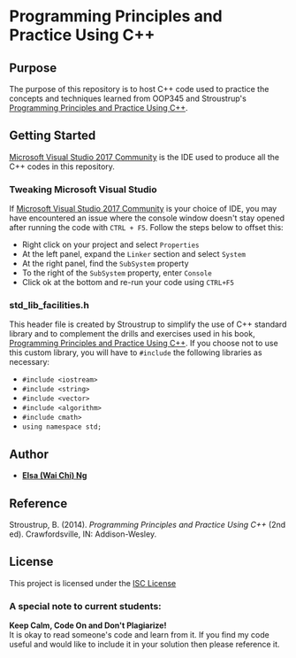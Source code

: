# Programming Principles and Practice Using C++

## Purpose
The purpose of this repository is to host C++ code used to practice the concepts and techniques learned from OOP345 and Stroustrup's [Programming Principles and Practice Using C++](http://www.stroustrup.com/Programming/).

## Getting Started
[Microsoft Visual Studio 2017 Community](https://www.visualstudio.com/) is the IDE used to produce all the C++ codes in this repository. 

### Tweaking Microsoft Visual Studio
If [Microsoft Visual Studio 2017 Community](https://www.visualstudio.com/) is your choice of IDE, you may have encountered an issue where the console window doesn't stay opened after running the code with `CTRL + F5`. Follow the steps below to offset this: 
* Right click on your project and select `Properties`
* At the left panel, expand the `Linker` section and select `System`
* At the right panel, find the `SubSystem` property
* To the right of the `SubSystem` property, enter `Console`
* Click ok at the bottom and re-run your code using `CTRL+F5`

### std_lib_facilities.h
This header file is created by Stroustrup to simplify the use of C++ standard library and to complement the drills and exercises used in his book, [Programming Principles and Practice Using C++](http://www.stroustrup.com/Programming/). If you choose not to use this custom library, you will have to `#include` the following libraries as necessary:
* `#include <iostream>`
* `#include <string>`
* `#include <vector>`
* `#include <algorithm>`
* `#include cmath>`
* `using namespace std;`

## Author
* [**Elsa (Wai Chi) Ng**](https://github.com/elsa-ng)

## Reference
Stroustrup, B. (2014). *Programming Principles and Practice Using C++* (2nd ed). Crawfordsville, IN: Addison-Wesley.

## License
This project is licensed under the [ISC License](https://www.isc.org/downloads/software-support-policy/isc-license/)

### A special note to current students:  
**Keep Calm, Code On and Don't Plagiarize!**  
It is okay to read someone's code and learn from it. If you find my code useful and would like to include it in your solution then please reference it.